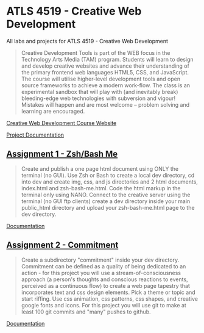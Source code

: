 # ATLS 4519 - Creative Web Development

All labs and projects for ATLS 4519 - Creative Web Development

> Creative Development Tools is part of the WEB focus in the Technology Arts Media (TAM) program.
> Students will learn to design and develop creative websites and advance their understanding of the primary frontend web languages HTML5, CSS, and JavaScript.
> The course will utilise higher-level development tools and open source frameworks to achieve a modern work-flow.
> The class is an experimental sandbox that will play with (and inevitably break) bleeding-edge web technologies with subversion and vigour!
> Mistakes will happen and are most welcome – problem solving and learning are encouraged.

[Creative Web Development Course Website](https://creative.colorado.edu/~schaal/dev/)

[Project Documentation](https://charliekoepke.wordpress.com/projects/atls-4519-creative-web-development/)

## [Assignment 1 - Zsh/Bash Me](https://creative.colorado.edu/~chko6454/atls4519/assignment1/zsh-bash-me.html)

> Create and publish a one page html document using ONLY the terminal (no GUI).
> Use Zsh or Bash to create a local dev directory, cd into dev and create img, css, and js directories and 2 html documents, index.html and zsh-bash-me.html.
> Code the html markup in the terminal only using NANO.
> Connect to the creative server using the terminal (no GUI ftp clients) create a dev directory inside your main public_html directory and upload your zsh-bash-me.html page to the dev directory.

[Documentation](https://charliekoepke.wordpress.com/2022/01/19/lab-zsh-bash-me)

## [Assignment 2 - Commitment](https://creative.colorado.edu/~chko6454/atls4519/assignment2/)

> Create a subdirectory "commitment" inside your dev directory.
> Commitment can be defined as a quality of being dedicated to an action - for this project you will use a stream-of-consciousness approach
> (a person's thoughts and conscious reactions to events, perceived as a continuous flow) to create a web page tapestry that incorporates text and css design elements.
> Pick a theme or topic and start riffing.
> Use css animation, css patterns, css shapes, and creative google fonts and icons.
> For this project you will use git to make at least 100 git commits and "many" pushes to github.

[Documentation](https://charliekoepke.wordpress.com/2022/01/31/lab-commitment)
